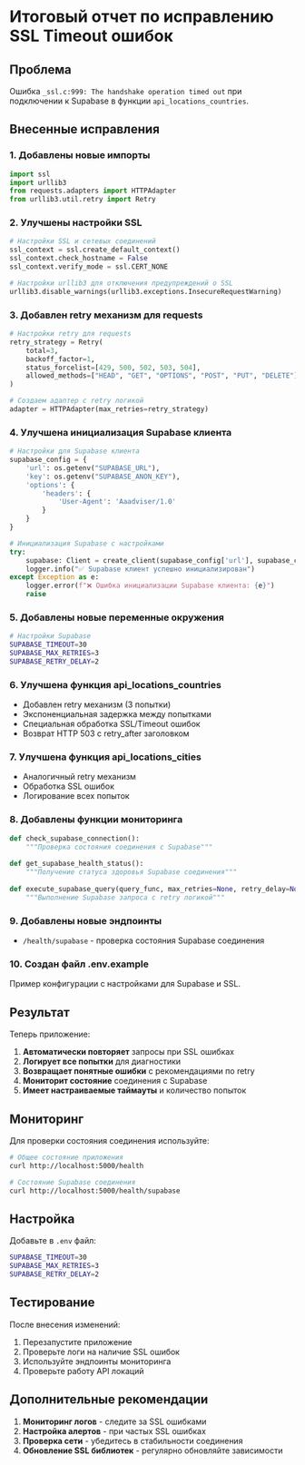 # Итоговый отчет по исправлению SSL Timeout ошибок

## Проблема

Ошибка `_ssl.c:999: The handshake operation timed out` при подключении к Supabase в функции `api_locations_countries`.

## Внесенные исправления

### 1. Добавлены новые импорты

```python
import ssl
import urllib3
from requests.adapters import HTTPAdapter
from urllib3.util.retry import Retry
```

### 2. Улучшены настройки SSL

```python
# Настройки SSL и сетевых соединений
ssl_context = ssl.create_default_context()
ssl_context.check_hostname = False
ssl_context.verify_mode = ssl.CERT_NONE

# Настройки urllib3 для отключения предупреждений о SSL
urllib3.disable_warnings(urllib3.exceptions.InsecureRequestWarning)
```

### 3. Добавлен retry механизм для requests

```python
# Настройки retry для requests
retry_strategy = Retry(
    total=3,
    backoff_factor=1,
    status_forcelist=[429, 500, 502, 503, 504],
    allowed_methods=["HEAD", "GET", "OPTIONS", "POST", "PUT", "DELETE"]
)

# Создаем адаптер с retry логикой
adapter = HTTPAdapter(max_retries=retry_strategy)
```

### 4. Улучшена инициализация Supabase клиента

```python
# Настройки для Supabase клиента
supabase_config = {
    'url': os.getenv("SUPABASE_URL"),
    'key': os.getenv("SUPABASE_ANON_KEY"),
    'options': {
        'headers': {
            'User-Agent': 'Aaadviser/1.0'
        }
    }
}

# Инициализация Supabase с настройками
try:
    supabase: Client = create_client(supabase_config['url'], supabase_config['key'])
    logger.info("✅ Supabase клиент успешно инициализирован")
except Exception as e:
    logger.error(f"❌ Ошибка инициализации Supabase клиента: {e}")
    raise
```

### 5. Добавлены новые переменные окружения

```bash
# Настройки Supabase
SUPABASE_TIMEOUT=30
SUPABASE_MAX_RETRIES=3
SUPABASE_RETRY_DELAY=2
```

### 6. Улучшена функция api_locations_countries

- Добавлен retry механизм (3 попытки)
- Экспоненциальная задержка между попытками
- Специальная обработка SSL/Timeout ошибок
- Возврат HTTP 503 с retry_after заголовком

### 7. Улучшена функция api_locations_cities

- Аналогичный retry механизм
- Обработка SSL ошибок
- Логирование всех попыток

### 8. Добавлены функции мониторинга

```python
def check_supabase_connection():
    """Проверка состояния соединения с Supabase"""
    
def get_supabase_health_status():
    """Получение статуса здоровья Supabase соединения"""
    
def execute_supabase_query(query_func, max_retries=None, retry_delay=None):
    """Выполнение Supabase запроса с retry логикой"""
```

### 9. Добавлены новые эндпоинты

- `/health/supabase` - проверка состояния Supabase соединения

### 10. Создан файл .env.example

Пример конфигурации с настройками для Supabase и SSL.

## Результат

Теперь приложение:

1. **Автоматически повторяет** запросы при SSL ошибках
2. **Логирует все попытки** для диагностики
3. **Возвращает понятные ошибки** с рекомендациями по retry
4. **Мониторит состояние** соединения с Supabase
5. **Имеет настраиваемые таймауты** и количество попыток

## Мониторинг

Для проверки состояния соединения используйте:

```bash
# Общее состояние приложения
curl http://localhost:5000/health

# Состояние Supabase соединения
curl http://localhost:5000/health/supabase
```

## Настройка

Добавьте в `.env` файл:

```bash
SUPABASE_TIMEOUT=30
SUPABASE_MAX_RETRIES=3
SUPABASE_RETRY_DELAY=2
```

## Тестирование

После внесения изменений:

1. Перезапустите приложение
2. Проверьте логи на наличие SSL ошибок
3. Используйте эндпоинты мониторинга
4. Проверьте работу API локаций

## Дополнительные рекомендации

1. **Мониторинг логов** - следите за SSL ошибками
2. **Настройка алертов** - при частых SSL ошибках
3. **Проверка сети** - убедитесь в стабильности соединения
4. **Обновление SSL библиотек** - регулярно обновляйте зависимости

